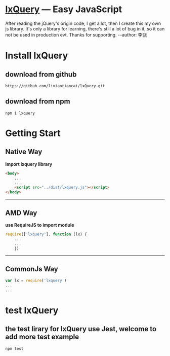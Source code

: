[lxQuery](https://github.com/lixiaotiancai/lxQuery) — Easy JavaScript
==================================================

After reading the jQuery's origin code, I get a lot, then I create this my own js library.
It's only a library for learning, there's still a lot of bug in it, so it can not be used in production evt.
Thanks for supporting.   --author: 李骁

# Install lxQuery
## download from github
```
https://github.com/lixiaotiancai/lxQuery.git
```
## download from npm
```
npm i lxquery
```
# Getting Start
## Native Way
**Import lxquery library**
```html
<body>
    ...
    ...
    <script src="../dist/lxquery.js"></script>
</body>
```

***
## AMD Way
**use RequireJS to import module**
```javascript
require(['lxquery'], function (lx) {
    ...
    ...
    })
```

***
## CommonJs Way
```javascript
var lx = require('lxquery')
...
...
```
# test lxQuery
## the test lirary for lxQuery use Jest, welcome to add more test example
```
npm test
```
